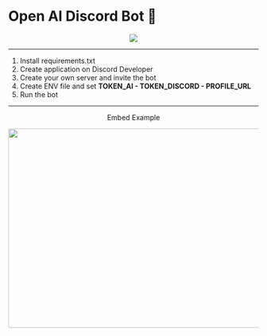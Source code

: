 <h1>Open AI Discord Bot 🤖</h1>
<p align="center">
    <img src="https://img.shields.io/badge/Forklein-purple">
</p>

<hr>

<ol>
    <li>Install requirements.txt</li>
    <li>Create application on Discord Developer</li>
    <li>Create your own server and invite the bot</li>
    <li>Create ENV file and set <strong>TOKEN_AI - TOKEN_DISCORD - PROFILE_URL</strong></li>
    <li>Run the bot</li>
</ol>

<hr>
<p align="center">Embed Example</p>
<img width="600" height="400" src="https://i.ibb.co/vw9b98m/example.jpg">

